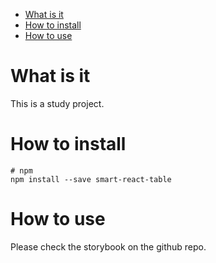 <!-- TOC -->
* [What is it](#what-is-it)
* [How to install](#how-to-install)
* [How to use](#how-to-use)
<!-- TOC -->

# What is it

This is a study project.

# How to install

```shell
# npm
npm install --save smart-react-table
```

# How to use

Please check the storybook on the github repo.
